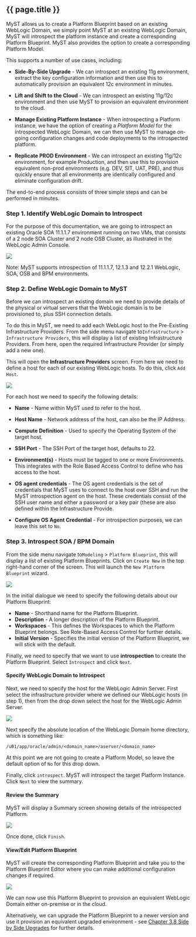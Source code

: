 ## {{ page.title }}

MyST allows us to create a Platform Blueprint based on an existing WebLogic Domain, we simply point MyST at an existing WebLogic Domain, MyST will introspect the platform instance and create a corresponding Platform Blueprint. MyST also provides the option to create a corresponding Platform Model.

This supports a number of use cases, including:

* **Side-By-Side Upgrade** - We can introspect an existing 11g environment, extract the key configuration information and then use this to automatically provision an equivalent 12c environment in minutes.

* **Lift and Shift to the Cloud** - We can introspect an existing 11g/12c environment and then use MyST to provision an equivalent environment to the cloud.

* **Manage Existing Platform Instance** - When introspecting a Platform instance, we have the option of creating a *Platform Model* for the introspected WebLogic Domain, we can then use MyST to manage on-going configuration changes and code deployments to the introspected platform.

* **Replicate PROD Environment** - We can introspect an existing 11g/12c environment, for example Production, and then use this to provision equivalent non-prod environments (e.g. DEV, SIT, UAT, PRE), and thus quickly ensure that all environments are identically configured and eliminate configuration drift.

The end-to-end process consists of three simple steps and can be performed in minutes.

### Step 1. Identify WebLogic Domain to Introspect

For the purpose of this documentation, we are going to introspect an existing Oracle SOA 11.1.1.7 environment running on two VMs, that consists of a 2 node SOA Cluster and 2 node OSB Cluster, as illustrated in the WebLogic Admin Console.

![](img/11gAdminConsole.png)

Note: MyST supports introspection of 11.1.1.7, 12.1.3 and 12.2.1 WebLogic, SOA, OSB and BPM environments.

### Step 2. Define WebLogic Domain to MyST

Before we can introspect an existing domain we need to provide details of the physical or virtual servers that the WebLogic domain is to be provisioned to, plus SSH connection details.

To do this in MyST, we need to add each WebLogic host to the Pre-Existing Infrastructure Providers. From the side menu navigate to`Infrastructure` > `Infrastructure Providers`, this will display a list of existing Infrastructure Providers. From here, open the required Infrastructure Provider (or simply add a new one).

This will open the **Infrastructure Providers** screen. From here we need to define a host for each of our existing WebLogic hosts. To do this, click `Add Host`.

![](img/addHost.png)

For each host we need to specify the following details:

* **Name** - Name within MyST used to refer to the host.
* **Host Name** - Network address of the host, can also be the IP Address.
* **Compute Definition** - Used to specify the Operating System of the target host.
* **SSH Port** - The SSH Port of the target host, defaults to 22.
* **Environment(s)** - Hosts must be tagged to one or more Environments. This integrates with the Role Based Access Control to define who has access to the host.
* **OS agent credentials** - The OS agent credentials is the set of credentials that MyST uses to connect to the host over SSH and run the MyST introspection agent on the host. These credentials consist of the SSH user name and either a password or a key pair (these are also defined within the Infrastructure Provide.

* **Configure OS Agent Credential** - For introspection purposes, we can leave this set to `No`.

### Step 3. Introspect SOA / BPM Domain

From the side menu navigate to`Modeling` > `Platform Blueprint`, this will display a list of existing Platform Blueprints. Click on `Create New` in the top right-hand corner of the screen. This will launch the `New Platform Blueprint` wizard.

![](img/platformBlueprintIntrospectStep1.png)

In the initial dialogue we need to specify the following details about our Platform Blueprint:

* **Name** - Shorthand name for the Platform Blueprint.
* **Description** - A longer description of the Platform Blueprint.
* **Workspaces** - This defines the Workspaces to which the Platform Blueprint belongs. See Role-Based Access Control for further details.
* **Initial Version** - Specifies the initial version of the Platform Blueprint, we will stick with the default.

Finally, we need to specify that we want to use **introspection** to create the Platform Blueprint. Select `Introspect` and click `Next`.

#### Specify WebLogic Domain to Introspect

Next, we need to specify the host for the WebLogic Admin Server. First select the infrastructure provider where we defined our WebLogic hosts (in step 1), then from the drop down select the host for the WebLogic Admin Server.

![](img/platformBlueprintIntrospectStep2.png)

Next specify the absolute location of the WebLogic Domain home directory, which is something like:

`/u01/app/oracle/admin/<domain_name>/aserver/<domain_name>`

At this point we are not going to create a Platform Model, so leave the default option of `No` for this drop down.

Finally, click `introspect`. MyST will introspect the target Platform Instance. Click `Next` to view the summary.

#### Review the Summary

MyST will display a Summary screen showing details of the introspected Platform.

![](img/platformBlueprintIntrospectStep3.png)

Once done, click `Finish`.

#### View/Edit Platform Blueprint
MyST will create the corresponding Platform Blueprint and take you to the Platform Blueprint Editor where you can make additional configuration changes if required.

![](img/introspectedPlatformBlueprint.png)

We can now use this Platform Blueprint to provision an equivalent WebLogic Domain either on-premise or in the cloud.

Alternatively, we can upgrade the Platform Blueprint to a newer version and use it provision an equivalent upgraded environment - see [Chapter 3.8 Side by Side Upgrades](/platform/upgrade/README.md) for further details.